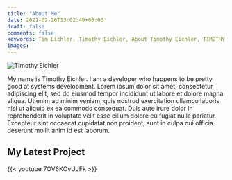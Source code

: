 ```yaml
---
title: "About Me"
date: 2021-02-26T13:02:49+03:00
draft: false
comments: false
keywords: Tim Eichler, Timothy Eichler, About Timothy Eichler, TIMOTHY Eichler blog
images:
---
```


![Timothy Eichler](/static/about.jpg)



My name is Timothy Eichler. I am a developer who happens to be pretty good at systems development. Lorem ipsum dolor sit amet, consectetur adipiscing elit, sed do eiusmod tempor incididunt ut labore et dolore magna aliqua. Ut enim ad minim veniam, quis nostrud exercitation ullamco laboris nisi ut aliquip ex ea commodo consequat. Duis aute irure dolor in reprehenderit in voluptate velit esse cillum dolore eu fugiat nulla pariatur. Excepteur sint occaecat cupidatat non proident, sunt in culpa qui officia deserunt mollit anim id est laborum.

## My Latest Project


{{< youtube 7OV6KOvUJFk >}}
